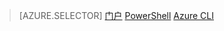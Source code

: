 > [AZURE.SELECTOR]
[门户](/documentation/articles/virtual-network-manage-nsg-arm-portal/)
[PowerShell](/documentation/articles/virtual-network-manage-nsg-arm-ps/)
[Azure CLI](/documentation/articles/virtual-network-manage-nsg-arm-cli/)

<!---HONumber=Mooncake_0516_2016-->
